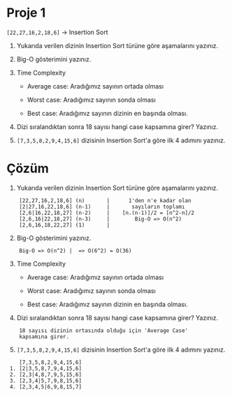 # Proje 1

```[22,27,16,2,18,6]``` -> Insertion Sort
1.  Yukarıda verilen dizinin Insertion Sort türüne göre aşamalarını yazınız.
2. Big-O gösterimini yazınız.
3. Time Complexity
    *  Average case: Aradığımız sayının ortada olması

    * Worst case: Aradığımız sayının sonda olması

    * Best case: Aradığımız sayının dizinin en başında olması.

4. Dizi sıralandıktan sonra 18 sayısı hangi case kapsamına girer? Yazınız.

5. ```[7,3,5,8,2,9,4,15,6]``` dizisinin Insertion Sort'a göre ilk 4 adımını yazınız.
# Çözüm

1. Yukarıda verilen dizinin Insertion Sort türüne göre aşamalarını yazınız.
```
    [22,27,16,2,18,6] (n)       |      1'den n'e kadar olan
    [2|27,16,22,18,6] (n-1)     |       sayıların toplamı
    [2,6|16,22,18,27] (n-2)     |    [n.(n-1)]/2 = [n^2-n]/2
    [2,6,16|22,18,27] (n-3)     |        Big-O => O(n^2) 
    [2,6,16,18,22,27] (1)       |
```
2. Big-O gösterimini yazınız.
```
    Big-O => O(n^2) |  => O(6^2) = O(36)
```
3.  Time Complexity
    *  Average case: Aradığımız sayının ortada olması

    * Worst case: Aradığımız sayının sonda olması

    * Best case: Aradığımız sayının dizinin en başında olması.
4. Dizi sıralandıktan sonra 18 sayısı hangi case kapsamına girer? Yazınız.
```
    18 sayısı dizinin ortasında olduğu için 'Average Case'  
    kapsamına girer.
```
5. ```[7,3,5,8,2,9,4,15,6]``` dizisinin Insertion Sort'a göre ilk 4 adımını yazınız.
```
    [7,3,5,8,2,9,4,15,6]
 1. [2|3,5,8,7,9,4,15,6]
 2. [2,3|4,8,7,9,5,15,6]
 3. [2,3,4|5,7,9,8,15,6]
 4. [2,3,4,5|6,9,8,15,7] 
```